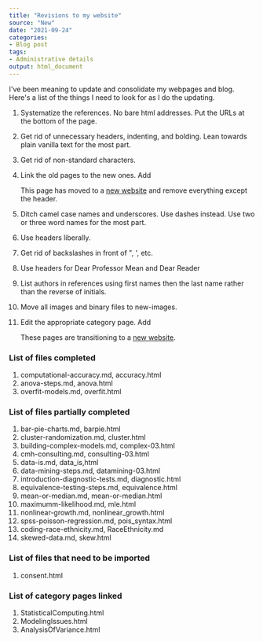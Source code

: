 ```yaml
---
title: "Revisions to my website"
source: "New"
date: "2021-09-24"
categories:
- Blog post
tags:
- Administrative details
output: html_document
---
```


I've been meaning to update and consolidate my webpages and blog. Here's a list of the things I need to look for as I do the updating.

<!--more-->

1. Systematize the references. No bare html addresses. Put the URLs at the bottom of the page. 

2. Get rid of unnecessary headers, indenting, and bolding. Lean towards plain vanilla text for the most part.

3. Get rid of non-standard characters.

4. Link the old pages to the new ones. Add <p>This page has moved to a <a href="http://new.pmean.com/post/name/">new website</a> and remove everything except the header.

5. Ditch camel case names and underscores. Use dashes instead. Use two or three word names for the most part.

6. Use headers liberally.

7. Get rid of backslashes in front of ", ', etc.

8. Use headers for Dear Professor Mean and Dear Reader

9. List authors in references using first names then the last name rather than the reverse of initials.

10. Move all images and binary files to new-images.

11. Edit the appropriate category page. Add <p>These pages are transitioning to a <a href="http://new.pmean.com/tags/name/">new website</a>.</p>


### List of files completed

1. computational-accuracy.md, accuracy.html
2. anova-steps.md, anova.html
3. overfit-models.md, overfit.html

### List of files partially completed

1. bar-pie-charts.md, barpie.html
2. cluster-randomization.md, cluster.html
3. building-complex-models.md, complex-03.html
4. cmh-consulting.md, consulting-03.html
5. data-is.md, data_is,html
6. data-mining-steps.md, datamining-03.html
7. introduction-diagnostic-tests.md, diagnostic.html
8. equivalence-testing-steps.md, equivalence.html
9. mean-or-median.md, mean-or-median.html
10. maximumm-likelihood.md, mle.html
11. nonlinear-growth.md, nonlinear_growth.html
12. spss-poisson-regression.md, pois_syntax.html
13. coding-race-ethnicity.md, RaceEthnicity.md
14. skewed-data.md, skew.html

### List of files that need to be imported

1. consent.html


### List of category pages linked

1. StatisticalComputing.html
2. ModelingIssues.html
3. AnalysisOfVariance.html
